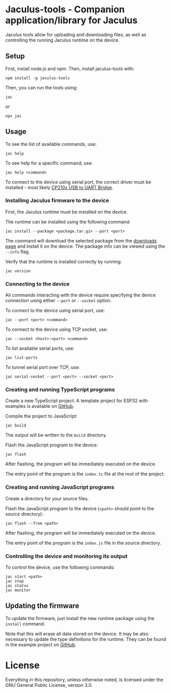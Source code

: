 # Jaculus-tools - Companion application/library for Jaculus

Jaculus tools allow for uploading and downloading files, as well as controlling the
running Jaculus runtime on the device.

## Setup

First, install node.js and npm. Then, install jaculus-tools with:

    npm install -g jaculus-tools

Then, you can run the tools using:

    jac

or

    npx jac

## Usage

To see the list of available commands, use:

    jac help

To see help for a specific command, use:

    jac help <command>

To connect to the device using serial port, the correct driver must be installed - most likely [CP210x USB to UART Bridge](https://www.silabs.com/developers/usb-to-uart-bridge-vcp-drivers).

### Installing Jaculus firmware to the device

First, the Jaculus runtime must be installed on the device.

The runtime can be installed using the following command:

    jac install --package <package.tar.gz> --port <port>

The command will download the selected package from the [downloads page](https://f.jaculus.org) and install it on the device. The package info can be viewed using the `--info` flag.

Verify that the runtime is installed correctly by running:

    jac version


### Connecting to the device

All commands interacting with the device require specifying the device connection using either `--port` or `--socket` option.

To connect to the device using serial port, use:

    jac --port <port> <command>

To connect to the device using TCP socket, use:

    jac --socket <host>:<port> <command>

To list available serial ports, use:

    jac list-ports

To tunnel serial port over TCP, use:

    jac serial-socket --port <port> --socket <port>


### Creating and running TypeScript programs

Create a new TypeScript project. A template project for ESP32 with examples is available on [GitHub](https://github.com/cubicap/Jaculus-esp32/tree/master/ts-examples).

Compile the project to JavaScript:

    jac build

The output will be written to the `build` directory.

Flash the JavaScript program to the device:

    jac flash

After flashing, the program will be immediately executed on the device.

The entry point of the program is the `index.ts` file at the root of the project.


### Creating and running JavaScript programs

Create a directory for your source files.

Flash the JavaScript program to the device (`<path>` should point to the source directory):

    jac flash --from <path>

After flashing, the program will be immediately executed on the device.

The entry point of the program is the `index.js` file in the source directory.


### Controlling the device and monitoring its output

To control the device, use the following commands:

    jac start <path>
    jac stop
    jac status
    jac monitor


## Updating the firmware

To update the firmware, just install the new runtime package using the `install` command.

Note that this will erase all data stored on the device. It may be also necessary to update the type definitions for the runtime. They can be found in the example project on [GitHub](https://github.com/cubicap/Jaculus-esp32/tree/master/ts-examples).


# License

Everything in this repository, unless otherwise noted, is licensed under the
GNU General Public License, version 3.0.
